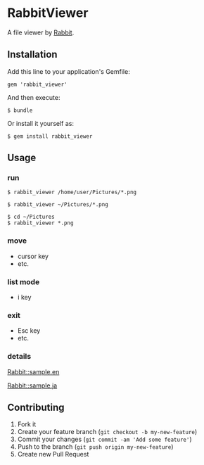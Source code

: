 # RabbitViewer

A file viewer by [Rabbit](http://rabbit-shocker.org/).

## Installation

Add this line to your application's Gemfile:

    gem 'rabbit_viewer'

And then execute:

    $ bundle

Or install it yourself as:

    $ gem install rabbit_viewer

## Usage

### run

    $ rabbit_viewer /home/user/Pictures/*.png

    $ rabbit_viewer ~/Pictures/*.png

    $ cd ~/Pictures
    $ rabbit_viewer *.png

### move

* cursor key
* etc.

### list mode

* i key

### exit

* Esc key
* etc.

### details

[Rabbit::sample.en](http://www.cozmixng.org/~rwiki/?cmd=view;name=Rabbit%3A%3Asample.en#Op.2e.3a.20Move)

[Rabbit::sample.ja](http://www.cozmixng.org/~rwiki/?cmd=view;name=Rabbit%3A%3Asample.ja#a.e6.93.8d.e4.bd.9c.3a.20.e7.a7.bb.e5.8b.95)

## Contributing

1. Fork it
2. Create your feature branch (`git checkout -b my-new-feature`)
3. Commit your changes (`git commit -am 'Add some feature'`)
4. Push to the branch (`git push origin my-new-feature`)
5. Create new Pull Request
